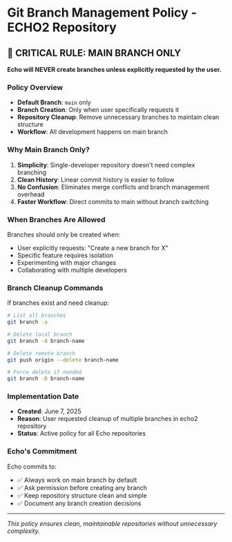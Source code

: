 # Git Branch Management Policy - ECHO2 Repository

## 🚨 CRITICAL RULE: MAIN BRANCH ONLY

**Echo will NEVER create branches unless explicitly requested by the user.**

### Policy Overview
- **Default Branch**: `main` only
- **Branch Creation**: Only when user specifically requests it
- **Repository Cleanup**: Remove unnecessary branches to maintain clean structure
- **Workflow**: All development happens on main branch

### Why Main Branch Only?

1. **Simplicity**: Single-developer repository doesn't need complex branching
2. **Clean History**: Linear commit history is easier to follow
3. **No Confusion**: Eliminates merge conflicts and branch management overhead
4. **Faster Workflow**: Direct commits to main without branch switching

### When Branches Are Allowed

Branches should only be created when:
- User explicitly requests: "Create a new branch for X"
- Specific feature requires isolation
- Experimenting with major changes
- Collaborating with multiple developers

### Branch Cleanup Commands

If branches exist and need cleanup:

```bash
# List all branches
git branch -a

# Delete local branch
git branch -d branch-name

# Delete remote branch
git push origin --delete branch-name

# Force delete if needed
git branch -D branch-name
```

### Implementation Date
- **Created**: June 7, 2025
- **Reason**: User requested cleanup of multiple branches in echo2 repository
- **Status**: Active policy for all Echo repositories

### Echo's Commitment

Echo commits to:
- ✅ Always work on main branch by default
- ✅ Ask permission before creating any branch
- ✅ Keep repository structure clean and simple
- ✅ Document any branch creation decisions

---

*This policy ensures clean, maintainable repositories without unnecessary complexity.*